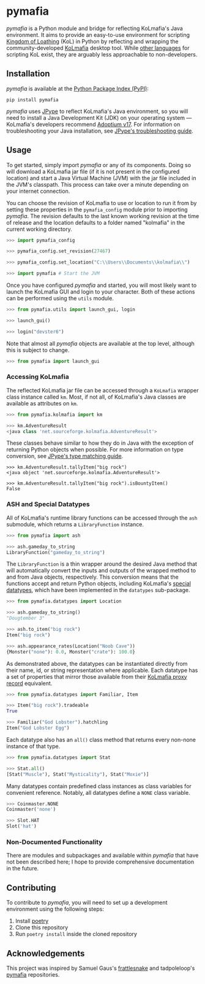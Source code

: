 # pymafia

*pymafia* is a Python module and bridge for reflecting KoLmafia's Java environment. It aims to provide an easy-to-use environment for scripting [Kingdom of Loathing](https://www.kingdomofloathing.com/) (KoL) in Python by reflecting and wrapping the community-developed [KoLmafia](https://github.com/kolmafia/kolmafia) desktop tool. While [other languages](https://loathing-associates-scripting-society.github.io/KoL-Scripting-Resources/) for scripting KoL exist, they are arguably less approachable to non-developers. 

## Installation
*pymafia* is available at the [Python Package Index (PyPI)](https://pypi.org/project/pymafia/):

```
pip install pymafia
```

*pymafia* uses [JPype](https://github.com/kivy/pyjnius) to reflect KoLmafia's Java environment, so you will need to install a Java Development Kit (JDK) on your operating system — KoLmafia's developers recommend [Adoptium v17](https://adoptium.net/index.html). For information on troubleshooting your Java installation, see [JPype's troubleshooting guide](https://jpype.readthedocs.io/en/latest/install.html#if-it-fails).

## Usage
To get started, simply import *pymafia* or any of its components. Doing so will download a KoLmafia jar file (if it is not present in the configured location) and start a Java Virtual Machine (JVM) with the jar file included in the JVM's classpath. This process can take over a minute depending on your internet connection. 

You can choose the revision of KoLmafia to use or location to run it from by setting these properties in the `pymafia_config` module prior to importing *pymafia*. The revision defaults to the last known working revision at the time of release and the location defaults to a folder named "kolmafia" in the current working directory.

```python
>>> import pymafia_config

>>> pymafia_config.set_revision(27467)

>>> pymafia_config.set_location("C:\\Users\\Documents\\kolmafia\\")

>>> import pymafia # Start the JVM
```

Once you have configured *pymafia* and started, you will most likely want to launch the KoLmafia GUI and login to your character. Both of these actions can be performed using the `utils` module.

```python
>>> from pymafia.utils import launch_gui, login

>>> launch_gui()

>>> login("devster6")
```

Note that almost all *pymafia* objects are available at the top level, although this is subject to change.

```python
>>> from pymafia import launch_gui
```

### Accessing KoLmafia
The reflected KoLmafia jar file can be accessed through a `KoLmafia` wrapper class instance called `km`. Most, if not all, of KoLmafia's Java classes are available as attributes on `km`.

```python
>>> from pymafia.kolmafia import km

>>> km.AdventureResult
<java class 'net.sourceforge.kolmafia.AdventureResult'>
```

These classes behave similar to how they do in Java with the exception of returning Python objects when possible. For more information on type conversion, see [JPype's type matching guide](https://jpype.readthedocs.io/en/latest/userguide.html#type-matching).

```
>>> km.AdventureResult.tallyItem("big rock")
<java object 'net.sourceforge.kolmafia.AdventureResult'>

>>> km.AdventureResult.tallyItem("big rock").isBountyItem()
False
```

### ASH and Special Datatypes
All of KoLmafia's runtime library functions can be accessed through the `ash` submodule, which returns a `LibraryFunction` instance. 

```python
>>> from pymafia import ash

>>> ash.gameday_to_string
LibraryFunction("gameday_to_string")
```

The `LibraryFunction` is a thin wrapper around the desired Java method that will automatically convert the inputs and outputs of the wrapped method to and from Java objects, respectively. This conversion means that the functions accept and return Python objects, including KoLmafia's [special datatypes](https://wiki.kolmafia.us/index.php/Data_Types#Special_Datatypes), which have been implemented in the `datatypes` sub-package.

```python
>>> from pymafia.datatypes import Location

>>> ash.gameday_to_string()
"Dougtember 3"

>>> ash.to_item("big rock")
Item("big rock")

>>> ash.appearance_rates(Location("Noob Cave"))
{Monster("none"): 0.0, Monster("crate"): 100.0}
```

As demonstrated above, the datatypes can be instantiated directly from their name, id, or string representation where applicable. Each datatype has a set of properties that mirror those available from their [KoLmafia proxy record](https://wiki.kolmafia.us/index.php/Proxy_Records) equivalent.

```python
>>> from pymafia.datatypes import Familiar, Item

>>> Item("big rock").tradeable
True

>>> Familiar("God Lobster").hatchling
Item("God Lobster Egg")
```

Each datatype also has an `all()` class method that returns every non-none instance of that type.

```python
>>> from pymafia.datatypes import Stat

>>> Stat.all()
[Stat("Muscle"), Stat("Mysticality"), Stat("Moxie")]
```

Many datatypes contain predefined class instances as class variables for convenient reference. Notably, all datatypes define a `NONE` class variable.

```python
>>> Coinmaster.NONE
Coinmaster('none')

>>> Slot.HAT
Slot('hat')
```

### Non-Documented Functionality
There are  modules and subpackages and available within *pymafia* that have not been described here; I hope to provide comprehensive documentation in the future.

## Contributing
To contribute to *pymafia*, you will need to set up a development environment using the following steps:
1. Install [poetry](https://python-poetry.org/)
2. Clone this repository
3. Run `poetry install` inside the cloned repository


## Acknowledgements

This project was inspired by Samuel Gaus's [frattlesnake](https://github.com/gausie/frattlesnake) and tadpoleloop's [pymafia](https://github.com/tadpoleloop/pymafia) repositories.